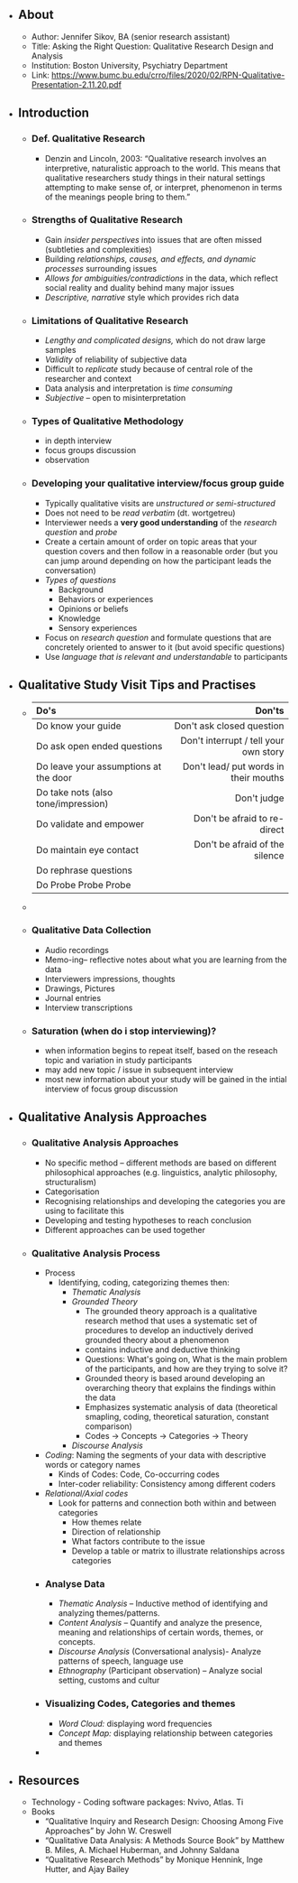 - ## About
	- Author: Jennifer Sikov, BA (senior research assistant)
	- Title: Asking the Right Question: Qualitative Research Design and Analysis
	- Institution:  Boston University, Psychiatry Department
	- Link: https://www.bumc.bu.edu/crro/files/2020/02/RPN-Qualitative-Presentation-2.11.20.pdf
- ## Introduction
	- ### Def. Qualitative Research
		- Denzin and Lincoln, 2003: “Qualitative research involves an interpretive, naturalistic approach to the world. This means that qualitative researchers study things in their natural settings attempting to make sense of, or interpret, phenomenon in terms of the meanings people bring to them.”
	- ### Strengths of Qualitative Research
		- Gain *insider perspectives* into issues that are often missed (subtleties and complexities)
		- Building *relationships, causes, and effects, and dynamic processes* surrounding issues
		- *Allows for ambiguities/contradictions* in the data, which reflect social reality and duality behind many major issues
		- *Descriptive, narrative* style which provides rich data
	- ### Limitations of Qualitative Research
		- *Lengthy and complicated designs,* which do not draw large samples
		- *Validity* of reliability of subjective data
		- Difficult to *replicate* study because of central role of the researcher and context
		- Data analysis and interpretation is *time consuming*
		- *Subjective* – open to misinterpretation
	- ### Types of Qualitative Methodology
		- in depth interview
		- focus groups discussion
		- observation
	- ### Developing your qualitative interview/focus group guide
		- Typically qualitative visits are *unstructured or semi-structured*
		- Does not need to be *read verbatim* (dt. wortgetreu)
		- Interviewer needs a **very good understanding** of the *research question* and *probe*
		- Create a certain amount of order on topic areas that your question covers and then follow in a
		  reasonable order (but you can jump around depending on how the participant leads the
		  conversation)
		- *Types of questions*
			- Background
			- Behaviors or experiences
			- Opinions or beliefs
			- Knowledge
			- Sensory experiences
		- Focus on *research question* and formulate questions that are concretely oriented to answer to it (but avoid specific questions)
		- Use *language that is relevant and understandable* to participants
- ## Qualitative Study Visit Tips and Practises
	- | Do's      | Don'ts |
	  | :---        |    ---:   |
	  | Do know your guide    | Don't ask closed question       |
	  | Do ask open ended questions   | Don't interrupt / tell your own story        |
	  | Do leave your assumptions at the door| Don't lead/ put words in their mouths |
	  | Do take nots (also tone/impression)| Don't judge|
	  | Do validate and empower | Don't be afraid to re-direct|
	  | Do maintain eye contact|  Don't be afraid of the silence|
	  | Do rephrase questions||
	  | Do Probe Probe Probe||
	-
	- ### Qualitative Data Collection
		- Audio recordings
		- Memo-ing– reflective notes about what you are learning from the data
		- Interviewers impressions, thoughts
		- Drawings, Pictures
		- Journal entries
		- Interview transcriptions
	- ### Saturation (when do i stop interviewing)?
		- when information begins to repeat itself, based on the reseach topic and variation in study participants
		- may add new topic / issue in subsequent interview
		- most new information about your study will be gained in the intial interview of focus group discussion
- ## Qualitative Analysis Approaches
	- ### Qualitative Analysis Approaches
		- No specific method – different methods are based on different philosophical approaches (e.g. linguistics, analytic philosophy, structuralism)
		- Categorisation
		- Recognising relationships and developing the categories you are using to facilitate this
		- Developing and testing hypotheses to reach conclusion
		- Different approaches can be used together
	- ### Qualitative Analysis Process
		- Process
			- Identifying, coding, categorizing themes then:
				- *Thematic Analysis*
				- *Grounded Theory*
					- The grounded theory approach is a qualitative research method that uses a
					  systematic set of procedures to develop an inductively derived grounded theory
					  about a phenomenon
					- contains inductive and deductive thinking
					- Questions: What's going on, What is the main problem of the participants, and how are they trying to solve it?
					- Grounded theory is based around developing an overarching theory that explains the findings within the data
					- Emphasizes systematic analysis of data (theoretical smapling, coding, theoretical saturation, constant comparison)
					- Codes -> Concepts -> Categories -> Theory
				- *Discourse Analysis*
		- *Coding*: Naming the segments of your data with descriptive words or category names
			- Kinds of Codes: Code, Co-occurring codes
			- Inter-coder reliability: Consistency among different coders
		- *Relational/Axial codes*
			- Look for patterns and connection both within and between categories
				- How themes relate
				- Direction of relationship
				- What factors contribute to the issue
				- Develop a table or matrix to illustrate relationships across categories
		- ### Analyse Data
			- *Thematic Analysis* – Inductive method of identifying and analyzing themes/patterns.
			- *Content Analysis* – Quantify and analyze the presence, meaning and relationships of certain words, themes, or concepts.
			- *Discourse Analysis* (Conversational analysis)- Analyze patterns of speech, language use
			- *Ethnography* (Participant observation) – Analyze social setting, customs and cultur
		- ### Visualizing Codes, Categories and themes
			- *Word Cloud:* displaying word frequencies
			- *Concept Map:* displaying relationship between categories and themes
		-
- ## Resources
	- Technology - Coding software packages: Nvivo, Atlas. Ti
	- Books
		- “Qualitative Inquiry and Research Design: Choosing Among Five Approaches” by John W. Creswell
		- “Qualitative Data Analysis: A Methods Source Book” by Matthew B. Miles, A. Michael Huberman, and Johnny Saldana
		- “Qualitative Research Methods” by Monique Hennink, Inge Hutter, and Ajay Bailey